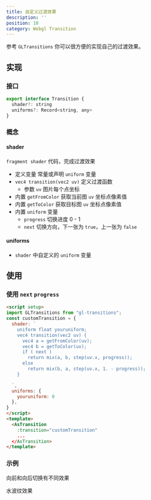 ```yaml
---
title: 自定义过渡效果
description: ''
position: 10
category: Webgl Transition
---
```


参考 `GLTransitions` 你可以很方便的实现自己的过渡效果。


## 实现
### 接口

```js
export interface Transition {
  shader?: string
  uniforms?: Record<string, any>
}
```
### 概念
#### shader
`fragment shader` 代码，完成过渡效果
- 定义变量 常量或声明 `uniform` 变量
- `vec4 transition(vec2 uv)` 定义过渡函数
  - 参数 `uv` 图片每个点坐标
- 内置 `getFromColor` 获取当前图 `uv` 坐标点像素值
- 内置 `getToColor` 获取目标图 `uv` 坐标点像素值
- 内置 `uniform` 变量
  - `progress` 切换进度 0 - 1
  - `next` 切换方向，下一张为 `true`，上一张为 `false`

#### uniforms
- `shader` 中自定义的 `uniform` 变量




## 使用
### 使用 `next` `progress`
```html
<script setup>
import GLTransitions from "gl-transitions";
const customTransition = {
  shader: `
    uniform float youruniform;
    vec4 transition(vec2 uv) {
      vec4 a = getFromColor(uv);
      vec4 b = getToColor(uv);
      if ( next )
        return mix(a, b, step(uv.x, progress));
      else
        return mix(b, a, step(uv.x, 1. - progress));
    }

  `,
  uniforms: {
    youruniform: 0
  },
}
</script>
<template>
  <AsTransition
    :transition="customTransition"
    ...
  </AsTransition>
</template>
```
### 示例
向前和向后切换有不同效果

<code-sandbox :src="'https://codesandbox.io/embed/image-group-transition-next-og6v88?fontsize=14&hidenavigation=1&theme=dark'"></code-sandbox>

水波纹效果

<code-sandbox :src="'https://codesandbox.io/embed/image-group-transition-custom-xk355h?fontsize=14&hidenavigation=1&theme=dark'"></code-sandbox>
